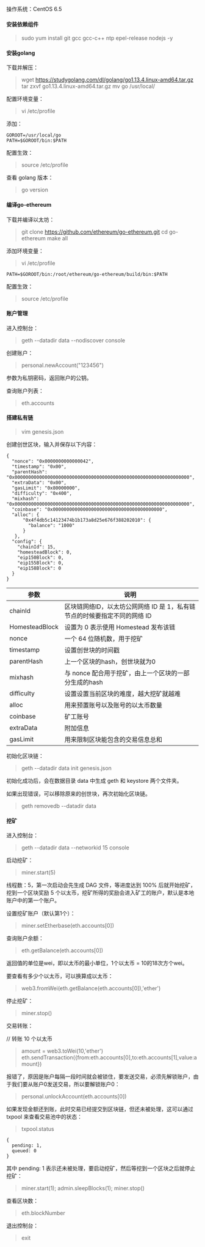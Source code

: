 操作系统：CentOS 6.5

#### 安装依赖组件

> sudo yum install git gcc gcc-c++ ntp epel-release nodejs -y

#### 安装golang

下载并解压：

> wget https://studygolang.com/dl/golang/go1.13.4.linux-amd64.tar.gz
> tar zxvf go1.13.4.linux-amd64.tar.gz
> mv go /usr/local/

配置环境变量：

> vi /etc/profile

添加：

```
GOROOT=/usr/local/go
PATH=$GOROOT/bin:$PATH
```

配置生效：

> source /etc/profile

查看 golang 版本：

> go version

#### 编译go-ethereum

下载并编译以太坊：

> git clone https://github.com/ethereum/go-ethereum.git
> cd go-ethereum
> make all

添加环境变量：

> vi /etc/profile

```
PATH=$GOROOT/bin:/root/ethereum/go-ethereum/build/bin:$PATH
```

配置生效：

> source /etc/profile

#### 账户管理

进入控制台：

> geth --datadir data --nodiscover console

创建账户：

> personal.newAccount("123456")

参数为私钥密码，返回账户的公钥。

查询账户列表：

> eth.accounts

#### 搭建私有链

> vim genesis.json

创建创世区块，输入并保存以下内容：

```
{
  "nonce": "0x0000000000000042",
  "timestamp": "0x00",
  "parentHash": "0x0000000000000000000000000000000000000000000000000000000000000000",
  "extraData": "0x00",
  "gasLimit": "0x80000000",
  "difficulty": "0x400",
  "mixhash": "0x0000000000000000000000000000000000000000000000000000000000000000",
  "coinbase": "0x0000000000000000000000000000000000000000",
  "alloc": {  
      "0x4f4db5c14123474b1b173a8d25e676f388202010": {  
        "balance": "1000"
      }  
   },
  "config": {
    "chainId": 15,
    "homesteadBlock": 0,
    "eip150Block": 0,
    "eip155Block": 0,
    "eip158Block": 0
  }
}
```

参数 | 说明
---|---
chainId	        |   区块链网络ID，以太坊公网网络 ID 是 1，私有链节点的时候要指定不同的网络 ID
HomesteadBlock  |   设置为 0 表示使用 Homestead 发布该链
nonce	        |   一个 64 位随机数，用于挖矿
timestamp	    |   设置创世块的时间戳
parentHash	    |   上一个区块的hash，创世块就为0
mixhash	        |   与 nonce 配合用于挖矿，由上一个区块的一部分生成的hash
difficulty	    |   设置设置当前区块的难度，越大挖矿就越难
alloc	        |   用来预置账号以及账号的以太币数量
coinbase	    |   矿工账号
extraData	    |   附加信息
gasLimit	    |   用来限制区块能包含的交易信息总和

初始化区块链：

> geth --datadir data  init genesis.json

初始化成功后，会在数据目录 data 中生成 geth 和 keystore 两个文件夹。

如果出现错误，可以移除原来的创世块，再次初始化区块链。

> geth removedb --datadir data

#### 挖矿

进入控制台：

> geth --datadir data --networkid 15 console

启动挖矿：

> miner.start(5)

线程数：5，第一次启动会先生成 DAG 文件，等进度达到 100% 后就开始挖矿，挖到一个区块奖励 5 个以太币，挖矿所得的奖励会进入矿工的账户，默认是本地账户中的第一个账户。

设置挖矿账户（默认第1个）：

> miner.setEtherbase(eth.accounts[0])

查询账户余额：

> eth.getBalance(eth.accounts[0])

返回值的单位是wei，即以太币的最小单位，1个以太币 = 10的18次方个wei。

要查看有多少个以太币，可以换算成以太币：

> web3.fromWei(eth.getBalance(eth.accounts[0]),'ether')

停止挖矿：

> miner.stop()

交易转账：

// 转账 10 个以太币
> amount = web3.toWei(10,'ether')
> eth.sendTransaction({from:eth.accounts[0],to:eth.accounts[1],value:amount})

报错了，原因是账户每隔一段时间就会被锁住，要发送交易，必须先解锁账户，由于我们要从账户0发送交易，所以要解锁账户0：

> personal.unlockAccount(eth.accounts[0])

如果发现金额还到账，此时交易已经提交到区块链，但还未被处理，这可以通过 txpool 来查看交易池中的状态：

> txpool.status

```
{
  pending: 1,
  queued: 0
}
```

其中 pending: 1 表示还未被处理，要启动挖矿，然后等挖到一个区块之后就停止挖矿：

> miner.start(1);
> admin.sleepBlocks(1);
> miner.stop()

查看区块数：

> eth.blockNumber

退出控制台：

> exit

